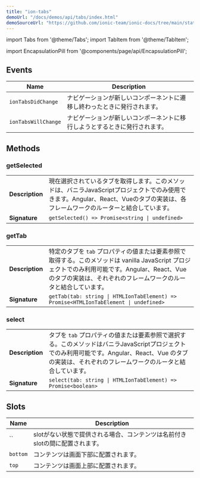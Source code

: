 ```yaml
---
title: "ion-tabs"
demoUrl: "/docs/demos/api/tabs/index.html"
demoSourceUrl: "https://github.com/ionic-team/ionic-docs/tree/main/static/demos/api/tabs/index.html"
---
```

import Tabs from '@theme/Tabs';
import TabItem from '@theme/TabItem';

<head>
  <title>Ion-Tabs: Tab-Based Component for App Top-Level Navigation</title>
  <meta name="description" content="Tabs are top-level components to implement tab-based navigation. Ion-tabs have no styling & work as router outlets for navigation that behaves like native apps." />
</head>

import EncapsulationPill from '@components/page/api/EncapsulationPill';

<EncapsulationPill type="shadow" />


  
## Events

| Name | Description |
| --- | --- |
| `ionTabsDidChange` | ナビゲーションが新しいコンポーネントに遷移し終わったときに発行されます。 |
| `ionTabsWillChange` | ナビゲーションが新しいコンポーネントに移行しようとするときに発行されます。 |


## Methods


### getSelected

| | |
| --- | --- |
| **Description** | 現在選択されているタブを取得します。このメソッドは、バニラJavaScriptプロジェクトでのみ使用できます。Angular、React、Vueのタブの実装は、各フレームワークのルーターと結合しています。 |
| **Signature** | `getSelected() => Promise<string \| undefined>` |


### getTab

| | |
| --- | --- |
| **Description** | 特定のタブを `tab` プロパティの値または要素参照で取得する。このメソッドは vanilla JavaScript プロジェクトでのみ利用可能です。Angular、React、Vue のタブの実装は、それぞれのフレームワークのルータと結合しています。 |
| **Signature** | `getTab(tab: string \| HTMLIonTabElement) => Promise<HTMLIonTabElement \| undefined>` |


### select

| | |
| --- | --- |
| **Description** | タブを `tab` プロパティの値または要素参照で選択する。このメソッドはバニラJavaScriptプロジェクトでのみ利用可能です。Angular、React、Vue のタブの実装は、それぞれのフレームワークのルータと結合しています。 |
| **Signature** | `select(tab: string \| HTMLIonTabElement) => Promise<boolean>` |



## Slots

| Name | Description |
| --- | --- |
| `` | slotがない状態で提供される場合、コンテンツは名前付きslotの間に配置されます。 |
| `bottom` | コンテンツは画面下部に配置されます。 |
| `top` | コンテンツは画面上部に配置されます。 |

